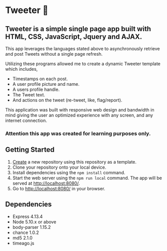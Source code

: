# Tweeter 🐣

## Tweeter is a simple single page app built with HTML, CSS, JavaScript, Jquery and AJAX.
  
  This app leverages the languages stated above to asynchronously retrieve and post Tweets without a single page refresh.

  Utilizing these programs allowed me to create a dynamic Tweeter template which includes,
  - Timestamps on each post.
  - A user profile picture and name.
  - A users profile handle.
  - The Tweet text.
  - And actions on the tweet (re-tweet, like, flag/report).

  This application was built with responsive web design and bandwidth in mind giving the user an optimized experience with any screen, and any internet connection.
  
### Attention this app was created for learning purposes only.

## Getting Started

1. [Create](https://docs.github.com/en/repositories/creating-and-managing-repositories/creating-a-repository-from-a-template) a new repository using this repository as a template.
2. Clone your repository onto your local device.
3. Install dependencies using the `npm install` command.
3. Start the web server using the `npm run local` command. The app will be served at <http://localhost:8080/>.
4. Go to <http://localhost:8080/> in your browser.

## Dependencies

- Express 4.13.4
- Node 5.10.x or above
- body-parser 1.15.2
- chance 1.0.2
- md5 2.1.0
- timeago.js